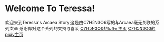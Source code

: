# Welcome To Teressa!
欢迎来到Teressa's Arcaea Story
这是由C7H5N3O6写的与Arcaea毫无关联的系列文章
感谢你对这个系列的支持与喜爱
[C7H5N3O6的lofter主页](https://incremental.lofter.com/)
[C7H5N3O6的pixiv主页](https://www.pixiv.net/users/80326867)
